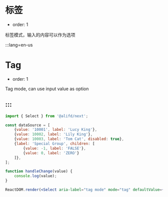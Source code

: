 # 标签

- order: 1

标签模式，输入的内容可以作为选项

:::lang=en-us
# Tag

- order: 1

Tag mode, can use input value as option

:::
---

````jsx
import { Select } from '@alifd/next';

const dataSource = [
    {value: '10001', label: 'Lucy King'},
    {value: 10002, label: 'Lily King'},
    {value: 10003, label: 'Tom Cat', disabled: true},
    {label: 'Special Group', children: [
        {value: -1, label: 'FALSE'},
        {value: 0, label: 'ZERO'}
    ]},
];

function handleChange(value) {
    console.log(value);
}

ReactDOM.render(<Select aria-label="tag mode" mode="tag" defaultValue={['10001']} onChange={handleChange} dataSource={dataSource} style={{width: 300}} />, mountNode);
````
